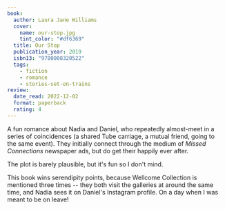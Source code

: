 ```yaml
---
book:
  author: Laura Jane Williams
  cover:
    name: our-stop.jpg
    tint_color: "#df6369"
  title: Our Stop
  publication_year: 2019
  isbn13: "9780008320522"
  tags:
    - fiction
    - romance
    - stories-set-on-trains
review:
  date_read: 2022-12-02
  format: paperback
  rating: 4
---
```


A fun romance about Nadia and Daniel, who repeatedly almost-meet in a series of coincidences (a shared Tube carriage, a mutual friend, going to the same event).
They initially connect through the medium of *Missed Connections* newspaper ads, but do get their happily ever after.

The plot is barely plausible, but it's fun so I don't mind.

This book wins serendipity points, because Wellcome Collection is mentioned three times -- they both visit the galleries at around the same time, and Nadia sees it on Daniel's Instagram profile.
On a day when I was meant to be on leave!
